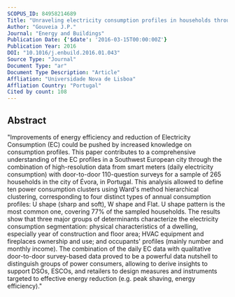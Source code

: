 ```yaml
---
SCOPUS_ID: 84958214689
Title: "Unraveling electricity consumption profiles in households through clusters: Combining smart meters and door-to-door surveys"
Author: "Gouveia J.P."
Journal: "Energy and Buildings"
Publication Date: {'$date': '2016-03-15T00:00:00Z'}
Publication Year: 2016
DOI: "10.1016/j.enbuild.2016.01.043"
Source Type: "Journal"
Document Type: "ar"
Document Type Description: "Article"
Affliation: "Universidade Nova de Lisboa"
Affliation Country: "Portugal"
Cited by count: 108
---
```


## Abstract
"Improvements of energy efficiency and reduction of Electricity Consumption (EC) could be pushed by increased knowledge on consumption profiles. This paper contributes to a comprehensive understanding of the EC profiles in a Southwest European city through the combination of high-resolution data from smart meters (daily electricity consumption) with door-to-door 110-question surveys for a sample of 265 households in the city of Évora, in Portugal. This analysis allowed to define ten power consumption clusters using Ward's method hierarchical clustering, corresponding to four distinct types of annual consumption profiles: U shape (sharp and soft), W shape and Flat. U shape pattern is the most common one, covering 77% of the sampled households. The results show that three major groups of determinants characterize the electricity consumption segmentation: physical characteristics of a dwelling, especially year of construction and floor area; HVAC equipment and fireplaces ownership and use; and occupants' profiles (mainly number and monthly income). The combination of the daily EC data with qualitative door-to-door survey-based data proved to be a powerful data nutshell to distinguish groups of power consumers, allowing to derive insights to support DSOs, ESCOs, and retailers to design measures and instruments targeted to effective energy reduction (e.g. peak shaving, energy efficiency)."
